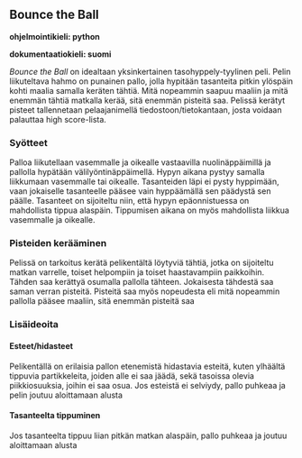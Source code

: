 ## Bounce the Ball
**ohjelmointikieli: python**
  
**dokumentaatiokieli: suomi**  
  
*Bounce the Ball* on idealtaan yksinkertainen tasohyppely-tyylinen peli. Pelin liikuteltava hahmo on punainen pallo, jolla hypitään tasanteita pitkin ylöspäin kohti maalia samalla keräten tähtiä. Mitä nopeammin saapuu maaliin ja mitä enemmän tähtiä matkalla kerää, sitä enemmän pisteitä saa. Pelissä kerätyt pisteet tallennetaan pelaajanimellä tiedostoon/tietokantaan, josta voidaan palauttaa high score-lista. 
  
### Syötteet  
  
Palloa liikutellaan vasemmalle ja oikealle vastaavilla nuolinäppäimillä ja pallolla hypätään välilyöntinäppäimellä. Hypyn aikana pystyy samalla liikkumaan vasemmalle tai oikealle. Tasanteiden läpi ei pysty hyppimään, vaan jokaiselle tasanteelle pääsee vain hyppäämällä sen päädystä sen päälle. Tasanteet on sijoiteltu niin, että hypyn epäonnistuessa on mahdollista tippua alaspäin. Tippumisen aikana on myös mahdollista liikkua vasemmalle ja oikealle. 
### Pisteiden kerääminen  
  
Pelissä on tarkoitus kerätä pelikentältä löytyviä tähtiä, jotka on sijoiteltu matkan varrelle, toiset helpompiin ja toiset haastavampiin paikkoihin. Tähden saa kerättyä osumalla pallolla tähteen. Jokaisesta tähdestä saa saman verran pisteitä. Pisteitä saa myös nopeudesta eli mitä nopeammin pallolla pääsee maaliin, sitä enemmän pisteitä saa

### Lisäideoita  
  
#### Esteet/hidasteet  
  
Pelikentällä on erilaisia pallon etenemistä hidastavia esteitä, kuten ylhäältä tippuvia partikkeleita, joiden alle ei saa jäädä, sekä tasoissa olevia piikkiosuuksia, joihin ei saa osua. Jos esteistä ei selviydy, pallo puhkeaa ja pelin joutuu aloittamaan alusta  
  
#### Tasanteelta tippuminen  
  
Jos tasanteelta tippuu liian pitkän matkan alaspäin, pallo puhkeaa ja joutuu aloittamaan alusta  
